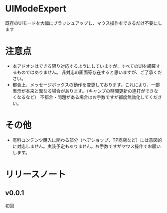 # UIModeExpert
既存のUIモードを大幅にブラッシュアップし、マウス操作をできるだけ不要にします

# 注意点
* 本アドオンはできる限り対応するようにしていますが、すべてのUIを網羅するものではありません。
非対応の画面等存在すると思いますが、ご了承ください。
* 都合上、メッセージボックスの動作を変更しております。これにより、一部表示が本来と異なる場合があります。（キャンプの時間更新の連打ができなくなるなど）
不都合・問題がある場合はお手数ですが都度無効化してください。

# その他
* 有料コンテンツ購入に関わる部分（ヘアショップ、TP商店など）には意図的に対応しません。実装予定もありません。お手数ですがマウス操作でお願いします。

# リリースノート

## v0.0.1
初回
